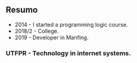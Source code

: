 ## Resumo
- 2014 - I started a programming logic course.
- 2018/2 - College.
- 2019 - Developer in Manfing.

### UTFPR - Technology in internet systems.
